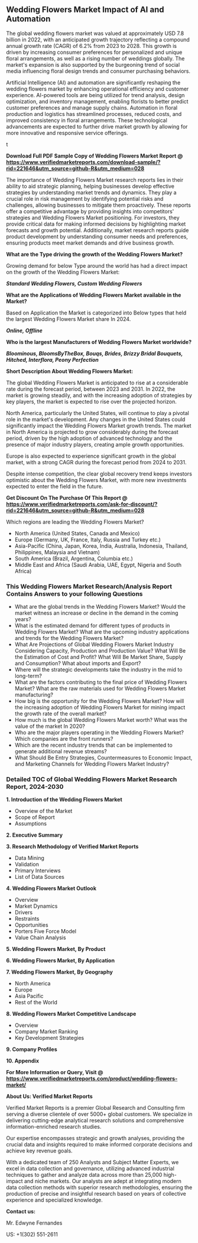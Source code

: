 <h2>Wedding Flowers Market Impact of AI and Automation</h2><p>The global wedding flowers market was valued at approximately USD 7.8 billion in 2022, with an anticipated growth trajectory reflecting a compound annual growth rate (CAGR) of 6.2% from 2023 to 2028. This growth is driven by increasing consumer preferences for personalized and unique floral arrangements, as well as a rising number of weddings globally. The market's expansion is also supported by the burgeoning trend of social media influencing floral design trends and consumer purchasing behaviors.</p><p>Artificial Intelligence (AI) and automation are significantly reshaping the wedding flowers market by enhancing operational efficiency and customer experience. AI-powered tools are being utilized for trend analysis, design optimization, and inventory management, enabling florists to better predict customer preferences and manage supply chains. Automation in floral production and logistics has streamlined processes, reduced costs, and improved consistency in floral arrangements. These technological advancements are expected to further drive market growth by allowing for more innovative and responsive service offerings.</p>t</p><p id="" class=""><strong>Download Full PDF Sample Copy of Wedding Flowers Market Report @ <a href="https://www.verifiedmarketreports.com/download-sample/?rid=221646&utm_source=github-R&utm_medium=028" target="_blank">https://www.verifiedmarketreports.com/download-sample/?rid=221646&utm_source=github-R&utm_medium=028</a></strong></p><p>The importance of&nbsp;Wedding Flowers Market research reports lies in their ability to aid strategic planning, helping businesses develop effective strategies by understanding market trends and dynamics. They play a crucial role in risk management by identifying potential risks and challenges, allowing businesses to mitigate them proactively. These reports offer a competitive advantage by providing insights into competitors' strategies and Wedding Flowers Market positioning. For investors, they provide critical data for making informed decisions by highlighting market forecasts and growth potential. Additionally, market research reports guide product development by understanding consumer needs and preferences, ensuring products meet market demands and drive business growth.</p><p><strong>What are the&nbsp;Type driving the growth of the Wedding Flowers Market?</strong></p><p id="" class="">Growing demand for below Type around the world has had a direct impact on the growth of the Wedding Flowers Market:</p><em><strong>Standard Wedding Flowers, Custom Wedding Flowers</strong></em></p><strong>What are the&nbsp;Applications&nbsp;of Wedding Flowers Market available in the Market?</strong></p><p id="" class="">Based on Application the Market is categorized into Below types that held the largest Wedding Flowers Market share In 2024.</p><em><strong>Online, Offline</strong></em></p><strong>Who is the largest Manufacturers of Wedding Flowers Market worldwide?</strong></p><p><em><strong>Bloominous, BloomsByTheBox, Bouqs, Brides, Brizzy Bridal Bouquets, Hitched, Interflora, Peony Perfection</strong></em></p><p id="" class=""><strong>Short Description About Wedding Flowers Market:</strong></p><p>The global Wedding Flowers Market is anticipated to rise at a considerable rate during the forecast period, between 2023 and 2031. In 2022, the market is growing steadily, and with the increasing adoption of strategies by key players, the market is expected to rise over the projected horizon.</p><p>North America, particularly the United States, will continue to play a pivotal role in the market's development. Any changes in the United States could significantly impact the Wedding Flowers Market growth trends. The market in North America is projected to grow considerably during the forecast period, driven by the high adoption of advanced technology and the presence of major industry players, creating ample growth opportunities.</p><p>Europe is also expected to experience significant growth in the global market, with a strong CAGR during the forecast period from 2024 to 2031.</p><p>Despite intense competition, the clear global recovery trend keeps investors optimistic about the Wedding Flowers Market, with more new investments expected to enter the field in the future.</p><p id="" class=""><strong>Get Discount On The Purchase Of This Report @ <a href="https://www.verifiedmarketreports.com/ask-for-discount/?rid=221646&utm_source=github-R&utm_medium=028" target="_blank">https://www.verifiedmarketreports.com/ask-for-discount/?rid=221646&utm_source=github-R&utm_medium=028</a></strong></p>Which regions are leading the Wedding Flowers Market?</p><ul><li>North America (United States, Canada and Mexico)</li><li>Europe (Germany, UK, France, Italy, Russia and Turkey etc.)</li><li>Asia-Pacific (China, Japan, Korea, India, Australia, Indonesia, Thailand, Philippines, Malaysia and Vietnam)</li><li>South America (Brazil, Argentina, Columbia etc.)</li><li>Middle East and Africa (Saudi Arabia, UAE, Egypt, Nigeria and South Africa)</li></ul><h3 id="" class="">This Wedding Flowers Market Research/Analysis Report Contains Answers to your following Questions</h3><ul><li>What are the global trends in the Wedding Flowers Market? Would the market witness an increase or decline in the demand in the coming years?</li><li>What is the estimated demand for different types of products in Wedding Flowers Market? What are the upcoming industry applications and trends for the Wedding Flowers Market?</li><li>What Are Projections of Global Wedding Flowers Market Industry Considering Capacity, Production and Production Value? What Will Be the Estimation of Cost and Profit? What Will Be Market Share, Supply and Consumption? What about imports and Export?</li><li>Where will the strategic developments take the industry in the mid to long-term?</li><li>What are the factors contributing to the final price of Wedding Flowers Market? What are the raw materials used for Wedding Flowers Market manufacturing?</li><li>How big is the opportunity for the Wedding Flowers Market? How will the increasing adoption of Wedding Flowers Market for mining impact the growth rate of the overall market?</li><li>How much is the global Wedding Flowers Market worth? What was the value of the market In 2020?</li><li>Who are the major players operating in the Wedding Flowers Market? Which companies are the front runners?</li><li>Which are the recent industry trends that can be implemented to generate additional revenue streams?</li><li>What Should Be Entry Strategies, Countermeasures to Economic Impact, and Marketing Channels for Wedding Flowers Market Industry?</li></ul><h3 id="" class="">Detailed TOC of Global Wedding Flowers Market Research Report, 2024-2030</h3><p id="" class=""><strong>1. Introduction of the Wedding Flowers Market</strong></p><ul><li>Overview of the Market</li><li>Scope of Report</li><li>Assumptions</li></ul><p id="" class=""><strong>2. Executive Summary</strong></p><p id="" class=""><strong>3. Research Methodology of Verified Market Reports</strong></p><ul><li>Data Mining</li><li>Validation</li><li>Primary Interviews</li><li>List of Data Sources</li></ul><p id="" class=""><strong>4. Wedding Flowers Market Outlook</strong></p><ul><li>Overview</li><li>Market Dynamics</li><li>Drivers</li><li>Restraints</li><li>Opportunities</li><li>Porters Five Force Model</li><li>Value Chain Analysis</li></ul><p id="" class=""><strong>5. Wedding Flowers Market, By Product</strong></p><p id="" class=""><strong>6. Wedding Flowers Market, By Application</strong></p><p id="" class=""><strong>7. Wedding Flowers Market, By Geography</strong></p><ul><li>North America</li><li>Europe</li><li>Asia Pacific</li><li>Rest of the World</li></ul><p id="" class=""><strong>8. Wedding Flowers Market Competitive Landscape</strong></p><ul><li>Overview</li><li>Company Market Ranking</li><li>Key Development Strategies</li></ul><p id="" class=""><strong>9. Company Profiles</strong></p><p id="" class=""><strong>10. Appendix</strong></p><p id="" class=""><strong>For More Information or Query, Visit @ <a href="https://www.verifiedmarketreports.com/product/wedding-flowers-market/" target="_blank">https://www.verifiedmarketreports.com/product/wedding-flowers-market/</a></strong></p><p id="" class=""><strong>About Us: Verified Market Reports</strong></p><p id="" class="">Verified Market Reports is a premier Global Research and Consulting firm serving a diverse clientele of over 5000+ global customers. We specialize in delivering cutting-edge analytical research solutions and comprehensive information-enriched research studies.</p><p id="" class="">Our expertise encompasses strategic and growth analyses, providing the crucial data and insights required to make informed corporate decisions and achieve key revenue goals.</p><p id="" class="">With a dedicated team of 250 Analysts and Subject Matter Experts, we excel in data collection and governance, utilizing advanced industrial techniques to gather and analyze data across more than 25,000 high-impact and niche markets. Our analysts are adept at integrating modern data collection methods with superior research methodologies, ensuring the production of precise and insightful research based on years of collective experience and specialized knowledge.</p><p id="" class=""><strong>Contact us:</strong></p><p id="" class="">Mr. Edwyne Fernandes</p><p id="" class="">US: +1(302) 551-2611</p>